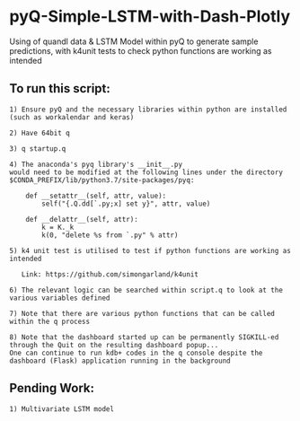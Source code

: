 # pyQ-Simple-LSTM-with-Dash-Plotly

Using of quandl data &amp; LSTM Model within pyQ to generate sample predictions, with k4unit tests to check python functions are working as intended

## To run this script:
```
1) Ensure pyQ and the necessary libraries within python are installed (such as workalendar and keras)

2) Have 64bit q 

3) q startup.q

4) The anaconda's pyq library's __init__.py 
would need to be modified at the following lines under the directory $CONDA_PREFIX/lib/python3.7/site-packages/pyq:

    def __setattr__(self, attr, value):
        self("{.Q.dd[`.py;x] set y}", attr, value)

    def __delattr__(self, attr):
        k = K._k
        k(0, "delete %s from `.py" % attr)

5) k4 unit test is utilised to test if python functions are working as intended

   Link: https://github.com/simongarland/k4unit

6) The relevant logic can be searched within script.q to look at the various variables defined

7) Note that there are various python functions that can be called within the q process 

8) Note that the dashboard started up can be permanently SIGKILL-ed through the Quit on the resulting dashboard popup...
One can continue to run kdb+ codes in the q console despite the dashboard (Flask) application running in the background
```


## Pending Work:
```
1) Multivariate LSTM model

```
